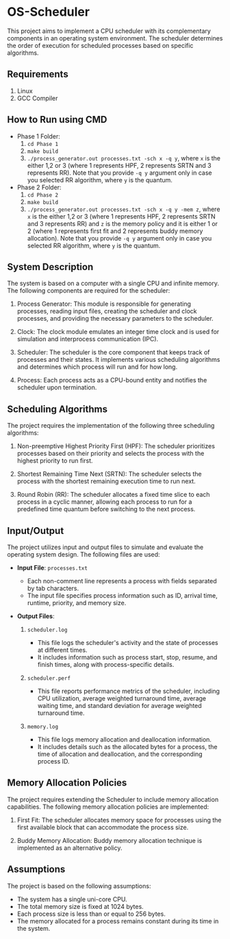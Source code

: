 # OS-Scheduler
This project aims to implement a CPU scheduler with its complementary components in an operating system environment. The scheduler determines the order of execution for scheduled processes based on specific algorithms.

## Requirements
1. Linux
2. GCC Compiler

## How to Run using CMD
- Phase 1 Folder:
  1. `cd Phase 1`
  2. `make build`
  3. `./process_generator.out processes.txt -sch x -q y`,  where `x` is the either 1,2 or 3 (where 1 represents HPF, 2 represents SRTN and 3 represents RR). Note that you provide `-q y` argument only in case you selected RR algorithm, where `y` is the quantum.
- Phase 2 Folder:
  1. `cd Phase 2`
  2. `make build`
  3. `./process_generator.out processes.txt -sch x -q y -mem z`,  where `x` is the either 1,2 or 3 (where 1 represents HPF, 2 represents SRTN and 3 represents RR) and `z` is the memory policy and it is either 1 or 2 (where 1 represents first fit and 2 represents buddy memory allocation). Note that you provide `-q y` argument only in case you selected RR algorithm, where `y` is the quantum.

## System Description

The system is based on a computer with a single CPU and infinite memory. The following components are required for the scheduler:

1. Process Generator: This module is responsible for generating processes, reading input files, creating the scheduler and clock processes, and providing the necessary parameters to the scheduler.

2. Clock: The clock module emulates an integer time clock and is used for simulation and interprocess communication (IPC).

3. Scheduler: The scheduler is the core component that keeps track of processes and their states. It implements various scheduling algorithms and determines which process will run and for how long.

4. Process: Each process acts as a CPU-bound entity and notifies the scheduler upon termination.

## Scheduling Algorithms

The project requires the implementation of the following three scheduling algorithms:

1. Non-preemptive Highest Priority First (HPF): The scheduler prioritizes processes based on their priority and selects the process with the highest priority to run first.

2. Shortest Remaining Time Next (SRTN): The scheduler selects the process with the shortest remaining execution time to run next.

3. Round Robin (RR): The scheduler allocates a fixed time slice to each process in a cyclic manner, allowing each process to run for a predefined time quantum before switching to the next process.

## Input/Output

The project utilizes input and output files to simulate and evaluate the operating system design. The following files are used:

- **Input File**: `processes.txt`
  - Each non-comment line represents a process with fields separated by tab characters.
  - The input file specifies process information such as ID, arrival time, runtime, priority, and memory size.

- **Output Files**:
  1. `scheduler.log`
     - This file logs the scheduler's activity and the state of processes at different times.
     - It includes information such as process start, stop, resume, and finish times, along with process-specific details.
  
  2. `scheduler.perf`
     - This file reports performance metrics of the scheduler, including CPU utilization, average weighted turnaround time, average waiting time, and standard deviation for average weighted turnaround time.

  3. `memory.log`
     - This file logs memory allocation and deallocation information.
     - It includes details such as the allocated bytes for a process, the time of allocation and deallocation, and the corresponding process ID.

## Memory Allocation Policies

The project requires extending the Scheduler to include memory allocation capabilities. The following memory allocation policies are implemented:

1. First Fit: The scheduler allocates memory space for processes using the first available block that can accommodate the process size.

2. Buddy Memory Allocation: Buddy memory allocation technique is implemented as an alternative policy. 

## Assumptions

The project is based on the following assumptions:

- The system has a single uni-core CPU.
- The total memory size is fixed at 1024 bytes.
- Each process size is less than or equal to 256 bytes.
- The memory allocated for a process remains constant during its time in the system.
